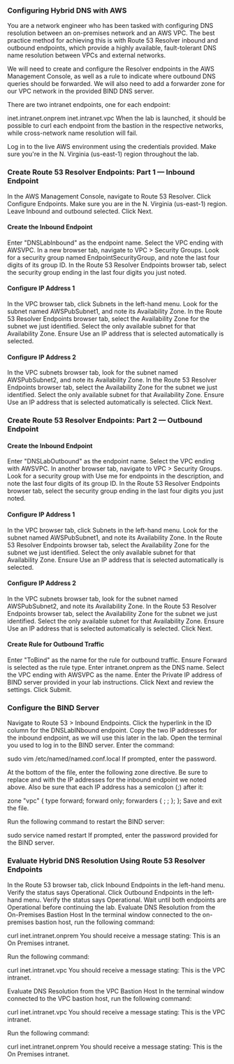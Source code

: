 ### Configuring Hybrid DNS with AWS

You are a network engineer who has been tasked with configuring DNS resolution between an on-premises network and an AWS VPC. The best practice method for achieving this is with Route 53 Resolver inbound and outbound endpoints, which provide a highly available, fault-tolerant DNS name resolution between VPCs and external networks.

We will need to create and configure the Resolver endpoints in the AWS Management Console, as well as a rule to indicate where outbound DNS queries should be forwarded. We will also need to add a forwarder zone for our VPC network in the provided BIND DNS server.

There are two intranet endpoints, one for each endpoint:

inet.intranet.onprem
inet.intranet.vpc
When the lab is launched, it should be possible to curl each endpoint from the bastion in the respective networks, while cross-network name resolution will fail.

Log in to the live AWS environment using the credentials provided. Make sure you're in the N. Virginia (us-east-1) region throughout the lab.

### Create Route 53 Resolver Endpoints: Part 1 — Inbound Endpoint
In the AWS Management Console, navigate to Route 53 Resolver.
Click Configure Endpoints.
Make sure you are in the N. Virginia (us-east-1) region.
Leave Inbound and outbound selected.
Click Next.
#### Create the Inbound Endpoint
Enter "DNSLabInbound" as the endpoint name.
Select the VPC ending with AWSVPC.
In a new browser tab, navigate to VPC > Security Groups.
Look for a security group named EndpointSecurityGroup, and note the last four digits of its group ID.
In the Route 53 Resolver Endpoints browser tab, select the security group ending in the last four digits you just noted.
#### Configure IP Address 1
In the VPC browser tab, click Subnets in the left-hand menu.
Look for the subnet named AWSPubSubnet1, and note its Availability Zone.
In the Route 53 Resolver Endpoints browser tab, select the Availability Zone for the subnet we just identified.
Select the only available subnet for that Availability Zone.
Ensure Use an IP address that is selected automatically is selected.
#### Configure IP Address 2
In the VPC subnets browser tab, look for the subnet named AWSPubSubnet2, and note its Availability Zone.
In the Route 53 Resolver Endpoints browser tab, select the Availability Zone for the subnet we just identified.
Select the only available subnet for that Availability Zone.
Ensure Use an IP address that is selected automatically is selected.
Click Next.

### Create Route 53 Resolver Endpoints: Part 2 — Outbound Endpoint
#### Create the Inbound Endpoint
Enter "DNSLabOutbound" as the endpoint name.
Select the VPC ending with AWSVPC.
In another browser tab, navigate to VPC > Security Groups.
Look for a security group with Use me for endpoints in the description, and note the last four digits of its group ID.
In the Route 53 Resolver Endpoints browser tab, select the security group ending in the last four digits you just noted.
#### Configure IP Address 1
In the VPC browser tab, click Subnets in the left-hand menu.
Look for the subnet named AWSPubSubnet1, and note its Availability Zone.
In the Route 53 Resolver Endpoints browser tab, select the Availability Zone for the subnet we just identified.
Select the only available subnet for that Availability Zone.
Ensure Use an IP address that is selected automatically is selected.
#### Configure IP Address 2
In the VPC subnets browser tab, look for the subnet named AWSPubSubnet2, and note its Availability Zone.
In the Route 53 Resolver Endpoints browser tab, select the Availability Zone for the subnet we just identified.
Select the only available subnet for that Availability Zone.
Ensure Use an IP address that is selected automatically is selected.
Click Next.
#### Create Rule for Outbound Traffic
Enter "ToBind" as the name for the rule for outbound traffic.
Ensure Forward is selected as the rule type.
Enter intranet.onprem as the DNS name.
Select the VPC ending with AWSVPC as the name.
Enter the Private IP address of BIND server provided in your lab instructions.
Click Next and review the settings.
Click Submit.

### Configure the BIND Server
Navigate to Route 53 > Inbound Endpoints.
Click the hyperlink in the ID column for the DNSLabINbound endpoint.
Copy the two IP addresses for the inbound endpoint, as we will use this later in the lab.
Open the terminal you used to log in to the BIND server.
Enter the command:

sudo vim /etc/named/named.conf.local
If prompted, enter the password.

At the bottom of the file, enter the following zone directive. Be sure to replace <IP1> and <IP2> with the IP addresses for the inbound endpoint we noted above. Also be sure that each IP address has a semicolon (;) after it:

zone "vpc" {
    type forward;
    forward only;
    forwarders  { <IP1>; <IP2>; };
};
Save and exit the file.

Run the following command to restart the BIND server:

sudo service named restart
If prompted, enter the password provided for the BIND server.

### Evaluate Hybrid DNS Resolution Using Route 53 Resolver Endpoints

In the Route 53 browser tab, click Inbound Endpoints in the left-hand menu.
Verify the status says Operational.
Click Outbound Endpoints in the left-hand menu.
Verify the status says Operational.
Wait until both endpoints are Operational before continuing the lab.
Evaluate DNS Resolution from the On-Premises Bastion Host
In the terminal window connected to the on-premises bastion host, run the following command:

curl inet.intranet.onprem
You should receive a message stating: This is an On Premises intranet.

Run the following command:

curl inet.intranet.vpc
You should receive a message stating: This is the VPC intranet.

Evaluate DNS Resolution from the VPC Bastion Host
In the terminal window connected to the VPC bastion host, run the following command:

curl inet.intranet.vpc
You should receive a message stating: This is the VPC intranet.

Run the following command:

curl inet.intranet.onprem
You should receive a message stating: This is the On Premises intranet.